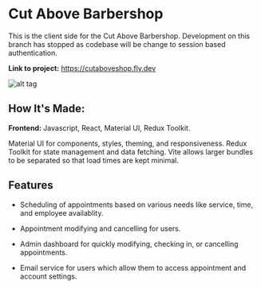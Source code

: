 # Cut Above Barbershop

This is the client side for the Cut Above Barbershop. Development on this branch has stopped as codebase will be change to session based authentication.

**Link to project:** https://cutaboveshop.fly.dev

![alt tag](https://github.com/Andrewyithub/cut-above-barbershop/assets/17731837/35958cd0-07e1-44e3-a0b3-2be928c285a6)

## How It's Made:

**Frontend:** Javascript, React, Material UI, Redux Toolkit.

Material UI for components, styles, theming, and responsiveness. Redux Toolkit for state management and data fetching. Vite allows larger bundles to be separated so that load times are kept minimal.

## Features

- Scheduling of appointments based on various needs like service, time, and employee availablity.

- Appointment modifying and cancelling for users.

<!-- - User authentication with JWT tokens. Refresh rotation of tokens to keep users authenticated. -->

- Admin dashboard for quickly modifying, checking in, or cancelling appointments.

- Email service for users which allow them to access appointment and account settings.
